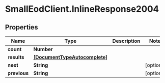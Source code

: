 # SmallEodClient.InlineResponse2004

## Properties

Name | Type | Description | Notes
------------ | ------------- | ------------- | -------------
**count** | **Number** |  | 
**results** | [**[DocumentTypeAutocomplete]**](DocumentTypeAutocomplete.md) |  | 
**next** | **String** |  | [optional] 
**previous** | **String** |  | [optional] 


